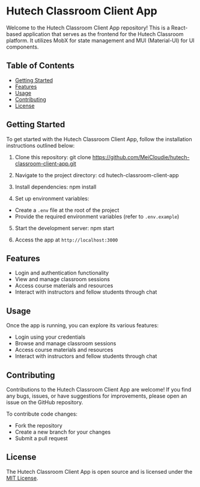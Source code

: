 # Hutech Classroom Client App

Welcome to the Hutech Classroom Client App repository! This is a React-based application that serves as the frontend for the Hutech Classroom platform. It utilizes MobX for state management and MUI (Material-UI) for UI components.

## Table of Contents
- [Getting Started](#getting-started)
- [Features](#features)
- [Usage](#usage)
- [Contributing](#contributing)
- [License](#license)

## Getting Started
To get started with the Hutech Classroom Client App, follow the installation instructions outlined below:

1. Clone this repository:
git clone https://github.com/MeiCloudie/hutech-classroom-client-app.git

2. Navigate to the project directory:
cd hutech-classroom-client-app

3. Install dependencies:
npm install

4. Set up environment variables:
- Create a `.env` file at the root of the project
- Provide the required environment variables (refer to `.env.example`)

5. Start the development server:
npm start


6. Access the app at `http://localhost:3000`

## Features
- Login and authentication functionality
- View and manage classroom sessions
- Access course materials and resources
- Interact with instructors and fellow students through chat

## Usage
Once the app is running, you can explore its various features:
- Login using your credentials
- Browse and manage classroom sessions
- Access course materials and resources
- Interact with instructors and fellow students through chat

## Contributing
Contributions to the Hutech Classroom Client App are welcome! If you find any bugs, issues, or have suggestions for improvements, please open an issue on the GitHub repository.

To contribute code changes:
- Fork the repository
- Create a new branch for your changes
- Submit a pull request

## License
The Hutech Classroom Client App is open source and is licensed under the [MIT License](LICENSE).

